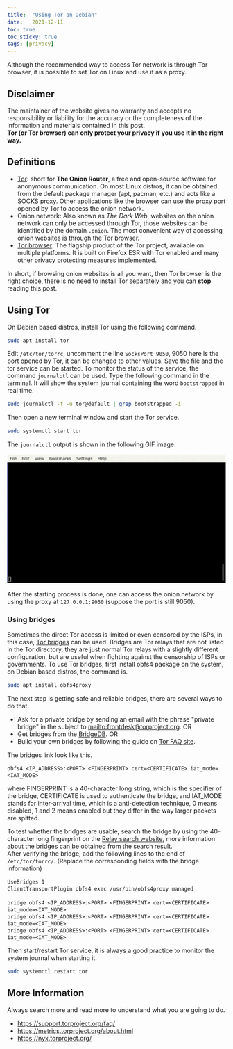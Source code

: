 ```yaml
---
title:  "Using Tor on Debian"
date:   2021-12-11
toc: true
toc_sticky: true
tags: [privacy]
---
```

 

Although the recommended way to access Tor network is through Tor browser, it is possible to set Tor on Linux and use it as a proxy.

## Disclaimer
The maintainer of the website gives no warranty and accepts no responsibility or liability for the accuracy or the completeness of the information and materials contained in this post.  
**Tor (or Tor browser) can only protect your privacy if you use it in the right way.**

## Definitions
- [Tor](https://en.wikipedia.org/wiki/Tor_(network)): short for **The Onion Router**, a free and open-source software for anonymous communication. On most Linux distros, it can be obtained from the default package manager (apt, pacman, etc.) and acts like a SOCKS proxy. Other applications like the browser can use the proxy port opened by Tor to access the onion network.
- Onion network: Also known as *The Dark Web*, websites on the onion network can only be accessed through Tor, those websites can be identified by the domain `.onion`. The most convenient way of accessing onion websites is through the Tor browser.
- [Tor browser](https://www.torproject.org/download/): The flagship product of the Tor project, available on multiple platforms. It is built on Firefox ESR with Tor enabled and many other privacy protecting measures implemented.  

In short, if browsing onion websites is all you want, then Tor browser is the right choice, there is no need to install Tor separately and you can **stop** reading this post.

## Using Tor

On Debian based distros, install Tor using the following command.

```bash
sudo apt install tor
```

Edit `/etc/tor/torrc`, uncomment the line `SocksPort 9050`, 9050 here is the port opened by Tor, it can be changed to other values. Save the file and the tor service can be started. To monitor the status of the service, the command `journalctl` can be used. Type the following command in the terminal. It will show the system journal containing the word `bootstrapped` in real time. 

```bash
sudo journalctl -f -u tor@default | grep bootstrapped -i
```

Then open a new terminal window and start the Tor service.

```bash
sudo systemctl start tor
```

The `journalctl` output is shown in the following GIF image.

![journalctl](/assets/images/20211211/journalctl.gif)

After the starting process is done, one can access the onion network by using the proxy at `127.0.0.1:9050` (suppose the port is still 9050).

### Using bridges

Sometimes the direct Tor access is limited or even censored by the ISPs, in this case, [Tor bridges](https://support.torproject.org/censorship/censorship-7/) can be used. Bridges are Tor relays that are not listed in the Tor directory, they are just normal Tor relays with a slightly different configuration, but are useful when fighting against the censorship of ISPs or governments. To use Tor bridges, first install obfs4 package on the system, on Debian based distros, the command is.

```bash
sudo apt install obfs4proxy
```

The next step is getting safe and reliable bridges, there are several ways to do that.

* Ask for a private bridge by sending an email with the phrase "private bridge" in the subject to <mailto:frontdesk@torproject.org>. OR
* Get bridges from the [BridgeDB](https://bridges.torproject.org/bridges?transport=obfs4). OR
* Build your own bridges by following the guide on [Tor FAQ site](https://community.torproject.org/relay/setup/bridge/).

The bridges link look like this.

```
obfs4 <IP_ADDRESS>:<PORT> <FINGERPRINT> cert=<CERTIFICATE> iat_mode=<IAT_MODE>
```

where FINGERPRINT is a 40-character long string, which is the specifier of the bridge, CERTIFICATE is used to authenticate the bridge, and IAT_MODE stands for inter-arrival time, which is a anti-detection technique, 0 means disabled, 1 and 2 means enabled but they differ in the way larger packets are spitted.  

[//]: # (the meaning of iat_mode and the source are required.)

To test whether the bridges are usable, search the bridge by using the 40-character long fingerprint on the [Relay search website](https://metrics.torproject.org/rs.html#search), more information about the bridges can be obtained from the search result.  
After verifying the bridge, add the following lines to the end of `/etc/tor/torrc/`. (Replace the corresponding fields with the bridge information)

```
UseBridges 1
ClientTransportPlugin obfs4 exec /usr/bin/obfs4proxy managed

bridge obfs4 <IP_ADDRESS>:<PORT> <FINGERPRINT> cert=<CERTIFICATE> iat_mode=<IAT_MODE>
bridge obfs4 <IP_ADDRESS>:<PORT> <FINGERPRINT> cert=<CERTIFICATE> iat_mode=<IAT_MODE>
bridge obfs4 <IP_ADDRESS>:<PORT> <FINGERPRINT> cert=<CERTIFICATE> iat_mode=<IAT_MODE>
```

Then start/restart Tor service, it is always a good practice to monitor the system journal when starting it.

```bash
sudo systemctl restart tor
```

## More Information

Always search more and read more to understand what you are going to do.

- <https://support.torproject.org/faq/>
- <https://metrics.torproject.org/about.html>
- <https://nyx.torproject.org/>
